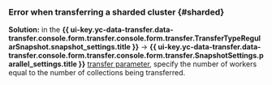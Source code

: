 ### Error when transferring a sharded cluster {#sharded}

**Solution:** in the **{{ ui-key.yc-data-transfer.data-transfer.console.form.transfer.console.form.transfer.TransferTypeRegularSnapshot.snapshot_settings.title }}** → **{{ ui-key.yc-data-transfer.data-transfer.console.form.transfer.console.form.transfer.SnapshotSettings.parallel_settings.title }}** [transfer parameter](../../../../data-transfer/operations/transfer.md#update), specify the number of workers equal to the number of collections being transferred.

